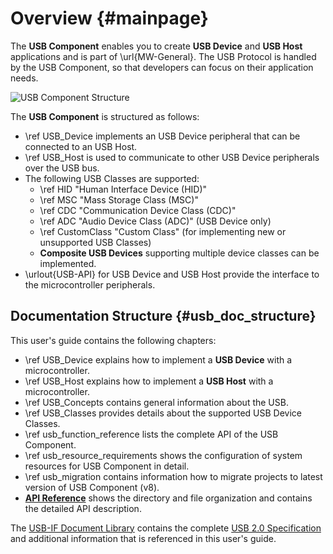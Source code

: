 ﻿# Overview {#mainpage}

The **USB Component** enables you to create **USB Device** and **USB Host** applications and is part of \url{MW-General}.
The USB Protocol is handled by the USB Component, so that developers can focus on their application needs.

![USB Component Structure](usbmiddleware.svg)

The **USB Component** is structured as follows:

- \ref USB_Device implements an USB Device peripheral that can be connected to an USB Host.
- \ref USB_Host is used to communicate to other USB Device peripherals over the USB bus.
- The following USB Classes are supported:
  - \ref HID "Human Interface Device (HID)"
  - \ref MSC "Mass Storage Class (MSC)"
  - \ref CDC "Communication Device Class (CDC)"
  - \ref ADC "Audio Device Class (ADC)" (USB Device only)
  - \ref CustomClass "Custom Class" (for implementing new or unsupported USB Classes)
  - **Composite USB Devices** supporting multiple device classes can be implemented.
- \urlout{USB-API} for USB Device and USB Host provide the interface to the microcontroller peripherals.

## Documentation Structure {#usb_doc_structure}

This user's guide contains the following chapters:

- \ref USB_Device explains how to implement a **USB Device** with a microcontroller.
- \ref USB_Host explains how to implement a **USB Host** with a microcontroller.
- \ref USB_Concepts contains general information about the USB.
- \ref USB_Classes provides details about the supported USB Device Classes.
- \ref usb_function_reference lists the complete API of the USB Component.
- \ref usb_resource_requirements shows the configuration of system resources for USB Component in detail.
- \ref usb_migration contains information how to migrate projects to latest version of USB Component (v8).
- [**API Reference**](./modules.html) shows the directory and file organization and contains the detailed API description.

The [USB-IF Document Library](https://www.usb.org/documents) contains the complete
[USB 2.0 Specification](https://www.usb.org/document-library/usb-20-specification) and additional
information that is referenced in this user's guide.
